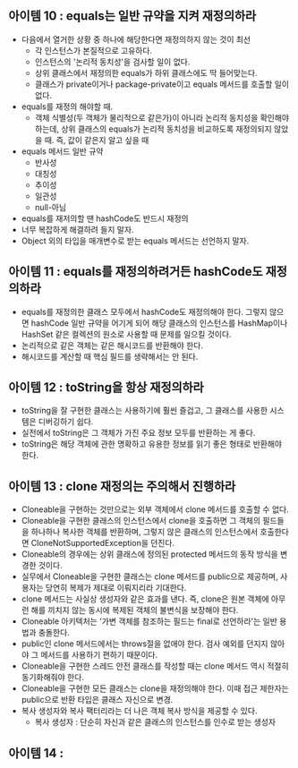 ## 아이템 10 : equals는 일반 규약을 지켜 재정의하라
- 다음에서 열거한 상황 중 하나에 해당한다면 재정의하지 않는 것이 최선
	- 각 인스턴스가 본질적으로 고유하다.
	- 인스턴스의 '논리적 동치성'을 검사할 일이 없다.
	- 상위 클래스에서 재정의한 equals가 하위 클래스에도 딱 들어맞는다.
	- 클래스가 private이거나 package-private이고 equals 메서드를 호출할 일이 없다.
- equals를 재정의 해야할 때.
	- 객체 식별성(두 객체가 물리적으로 같은가)이 아니라 논리적 동치성을 확인해야 하는데, 상위 클래스의 equals가 논리적 동치성을 비교하도록 재정의되지 않았을 때. 즉, 값이 같은지 알고 싶을 때
- equals 메서드 일반 규약
	- 반사성
	- 대칭성
	- 추이성
	- 일관성
	- null-아님
- equals를 재저의할 땐 hashCode도 반드시 재정의
- 너무 복잡하게 해결하려 들지 말자.
- Object 외의 타입을 매개변수로 받는 equals 메서드는 선언하지 말자.

## 아이템 11 : equals를 재정의하려거든 hashCode도 재정의하라
- equals를 재정의한 클래스 모두에서 hashCode도 재정의해야 한다. 그렇지 않으면 hashCode 일반 규약을 어기게 되어 해당 클래스의 인스턴스를 HashMap이나 HashSet 같은 컬렉션의 원소로 사용할 때 문제를 일으킬 것이다.
- 논리적으로 같은 객체는 같은 해시코드를 반환해야 한다.
- 해시코드를 계산할 때 핵심 필드를 생략해서는 안 된다.

## 아이템 12 : toString을 항상 재정의하라
- toString을 잘 구현한 클래스는 사용하기에 훨씬 즐겁고, 그 클래스를 사용한 시스템은 디버깅하기 쉽다.
- 실전에서 toString은 그 객체가 가진 주요 정보 모두를 반환하는 게 좋다.
- toString은 해당 객체에 관한 명확하고 유용한 정보를 읽기 좋은 형태로 반환해야 한다.

## 아이템 13 : clone 재정의는 주의해서 진행하라
- Cloneable을 구현하는 것만으로는 외부 객체에서 clone 메서드를 호출할 수 없다.
- Cloneable을 구현한 클래스의 인스턴스에서 clone을 호출하면 그 객체의 필드들을 하나하나 복사한 객체를 반환하며, 그렇지 않은 클래스의 인스턴스에서 호출한다면 CloneNotSupportedException을 던진다.
- Cloneable의 경우에는 상위 클래스에 정의된 protected 메서드의 동작 방식을 변경한 것이다.
- 실무에서 Cloneable을 구현한 클래스는 clone 메서드를 public으로 제공하며, 사용자는 당연히 복제가 제대로 이뤄지리라 기대한다.
- clone 메서드는 사실상 생성자와 같은 효과를 낸다. 즉, clone은 원본 객체에 아무런 해를 끼치지 않는 동시에 복제된 객체의 불변식을 보장해야 한다.
- Cloneable 아키텍처는 '가변 객체를 참조하는 필드는 final로 선언하라'는 일반 용법과 충돌한다.
- public인 clone 메서드에서는 throws절을 없애야 한다. 검사 예외를 던지지 않아야 그 메서드를 사용하기 편하기 때문이다.
- Cloneable을 구현한 스레드 안전 클래스를 작성할 때는 clone 메서드 역시 적절히 동기화해줘야 한다.
- Cloneable을 구현한 모든 클래스는 clone을 재정의해야 한다. 이때 접근 제한자는 public으로 반환 타입은 클래스 자신으로 변경.
- 복사 생성자와 복사 팩터리라는 더 나은 객체 복사 방식을 제공할 수 있다.
	- 복사 생성자 : 단순히 자신과 같은 클래스의 인스턴스를 인수로 받는 생성자

## 아이템 14 : 